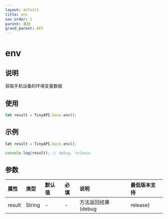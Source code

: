 ```yaml
---
layout: default
title: env
nav_order: 1
parent: 基础
grand_parent: API
---
```


# env
## 说明
获取手机设备的环境变量数据

## 使用
```javascript
let result = TinyAPI.base.env();
```

## 示例
```javascript
let result = TinyAPI.base.env();

console.log(result); // debug, release
```

## 参数

| 属性 | 类型     | 默认值 | 必填 | 说明             | 最低版本支持   |
|:----|:-------|:------|:-----|:---------------|:---------|
| result | String | - | - | 方法返回结果(debug | release) | v0.3.0 |